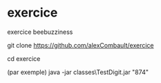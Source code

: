 # exercice
exercice beebuzziness


git clone https://github.com/alexCombault/exercice

cd exercice

(par exemple) 
java -jar classes\TestDigit.jar "874"
